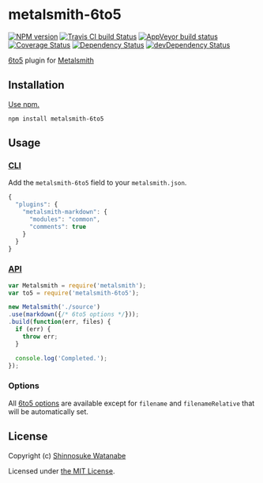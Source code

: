 # metalsmith-6to5

[![NPM version](https://img.shields.io/npm/v/metalsmith-6to5.svg?style=flat)](https://www.npmjs.com/package/metalsmith-6to5)
[![Travis CI build Status](https://img.shields.io/travis/6to5/metalsmith-6to5.svg?style=flat)](https://travis-ci.org/6to5/metalsmith-6to5)
[![AppVeyor build status](https://ci.appveyor.com/api/projects/status/m5b7dp5et0w3gyyn?svg=true)](https://ci.appveyor.com/project/ShinnosukeWatanabe/metalsmith-6to5)
[![Coverage Status](https://img.shields.io/coveralls/6to5/metalsmith-6to5.svg?style=flat)](https://coveralls.io/r/6to5/metalsmith-6to5)
[![Dependency Status](https://img.shields.io/david/6to5/metalsmith-6to5.svg?style=flat&label=deps)](https://david-dm.org/6to5/metalsmith-6to5)
[![devDependency Status](https://img.shields.io/david/dev/6to5/metalsmith-6to5.svg?style=flat&label=devDeps)](https://david-dm.org/6to5/metalsmith-6to5#info=devDependencies)

[6to5](https://6to5.org/) plugin for [Metalsmith](http://www.metalsmith.io/)

## Installation

[Use npm.](https://docs.npmjs.com/cli/install)

```
npm install metalsmith-6to5
```

## Usage

### [CLI](https://github.com/segmentio/metalsmith#cli)

Add the `metalsmith-6to5` field to your `metalsmith.json`.

```javascript
{
  "plugins": {
    "metalsmith-markdown": {
      "modules": "common",
      "comments": true
    }
  }
}
```

### [API](https://github.com/segmentio/metalsmith#api)

```javascript
var Metalsmith = require('metalsmith');
var to5 = require('metalsmith-6to5');

new Metalsmith('./source')
.use(markdown({/* 6to5 options */}));
.build(function(err, files) {
  if (err) {
    throw err;
  }

  console.log('Completed.');
});
```

### Options

All [6to5 options](https://6to5.org/docs/usage/options/) are available except for `filename` and `filenameRelative` that will be automatically set.

## License

Copyright (c) [Shinnosuke Watanabe](https://github.com/shinnn)

Licensed under [the MIT License](./LICENSE).
